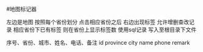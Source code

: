 #地图标记器

左边是地图 按照每个省份划分
点击相应省份之后 右边出现标签 允许增删查改记录 
相应省份下已有标签 则在省份上显示标签数
使用sql记录
写入至根目录下文件

序号、省份、城市、姓名、电话、备注
id
province
city
name
phone
remark
